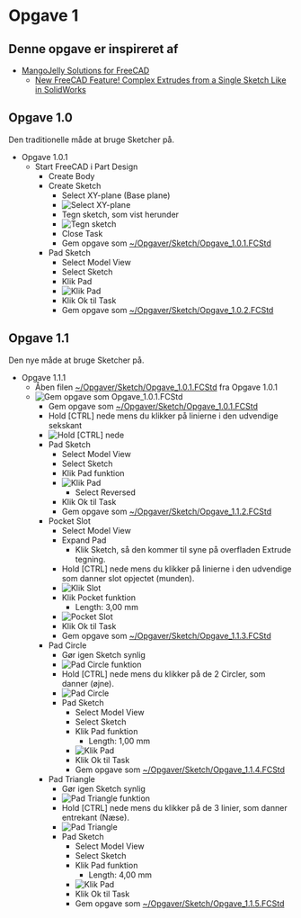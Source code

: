 # Opgave 1

## Denne opgave er inspireret af 

* [MangoJelly Solutions for FreeCAD](https://www.youtube.com/@MangoJellySolutions)
  * [New FreeCAD Feature! Complex Extrudes from a Single Sketch Like in SolidWorks](https://youtu.be/IjzhUCl3gXg)

## Opgave 1.0

Den traditionelle måde at bruge Sketcher på.

* Opgave 1.0.1
  * Start FreeCAD i Part Design
    * Create Body
    * Create Sketch
      * Select XY-plane (Base plane)
      * ![Select XY-plane](./Images/Opgave_1/Skærmbillede%20fra%202024-09-25%2009-06-25.png)
      * Tegn sketch, som vist herunder
      * ![Tegn sketch](./Images/Opgave_1/Skærmbillede%20fra%202024-09-25%2009-16-53.png)
      * Close Task
      * Gem opgave som [~/Opgaver/Sketch/Opgave_1.0.1.FCStd](./Sketch/Opgave_1.0.1.FCStd)
    * Pad Sketch
      * Select Model View
      * Select Sketch
      * Klik Pad
      * ![Klik Pad](./Images/Opgave_1/Skærmbillede%20fra%202024-09-25%2009-25-21.png)
      * Klik Ok til Task
      * Gem opgave som [~/Opgaver/Sketch/Opgave_1.0.2.FCStd](./Sketch/Opgave_1.0.2.FCStd)

## Opgave 1.1

Den nye måde at bruge Sketcher på.

* Opgave 1.1.1
  * Åben filen [~/Opgaver/Sketch/Opgave_1.0.1.FCStd](./Sketch/Opgave_1.0.1.FCStd) fra Opgave 1.0.1
  * ![Gem opgave som Opgave_1.0.1.FCStd](./Images/Opgave_1/Skærmbillede%20fra%202024-09-25%2009-54-23.png)
    * Gem opgave som [~/Opgaver/Sketch/Opgave_1.0.1.FCStd](./Sketch/Opgave_1.1.1.FCStd)
    * Hold [CTRL] nede mens du klikker på linierne i den udvendige sekskant
    * ![Hold [CTRL] nede](./Images/Skærmbillede%20fra%202024-09-25%2010-12-43.png)
    * Pad Sketch
      * Select Model View
      * Select Sketch
      * Klik Pad funktion
      * ![Klik Pad](./Images/Skærmbillede%20fra%202024-09-25%2010-15-48.png)
        * Select Reversed
      * Klik Ok til Task
      * Gem opgave som [~/Opgaver/Sketch/Opgave_1.1.2.FCStd](./Sketch/Opgave_1.1.2.FCStd)
    * Pocket Slot
      * Select Model View
      * Expand Pad
        * Klik Sketch, så den kommer til syne på overfladen Extrude tegning.
      * Hold [CTRL] nede mens du klikker på linierne i den udvendige som danner slot opjectet (munden).
      * ![Klik Slot](./Images/Opgave_1/Skærmbillede%20fra%202024-09-25%2010-26-54.png)
      * Klik Pocket funktion
        * Length: 3,00 mm
      * ![Pocket Slot](./Images/Opgave_1/Skærmbillede%20fra%202024-09-25%2010-29-20.png)
      * Klik Ok til Task
      * Gem opgave som [~/Opgaver/Sketch/Opgave_1.1.3.FCStd](./Sketch/Opgave_1.1.3.FCStd)
    * Pad Circle
      * Gør igen Sketch synlig
      * ![Pad Circle funktion](./Images/Opgave_1/Skærmbillede%20fra%202024-09-25%2010-35-29.png)
      * Hold [CTRL] nede mens du klikker på de 2 Circler, som danner (øjne).
      * ![Pad Circle](./Images/Opgave_1/Skærmbillede%20fra%202024-09-25%2010-38-24.png)
      * Pad Sketch
        * Select Model View
        * Select Sketch
        * Klik Pad funktion
          * Length: 1,00 mm
        * ![Klik Pad](./Images/Opgave_1/Skærmbillede%20fra%202024-09-25%2010-33-24.png)
        * Klik Ok til Task
        * Gem opgave som [~/Opgaver/Sketch/Opgave_1.1.4.FCStd](./Sketch/Opgave_1.1.4.FCStd)
    * Pad Triangle
      * Gør igen Sketch synlig
      * ![Pad Triangle funktion](./Images/Opgave_1/Skærmbillede%20fra%202024-09-25%2011-54-26.png)
      * Hold [CTRL] nede mens du klikker på de 3 linier, som danner entrekant (Næse).
      * ![Pad Triangle](./Images/Opgave_1/Skærmbillede%20fra%202024-09-25%2011-55-45.png)
      * Pad Sketch
        * Select Model View
        * Select Sketch
        * Klik Pad funktion
          * Length: 4,00 mm
        * ![Klik Pad](./Images/Opgave_1/Skærmbillede%20fra%202024-09-25%2011-56-19.png)
        * Klik Ok til Task
        * Gem opgave som [~/Opgaver/Sketch/Opgave_1.1.5.FCStd](./Sketch/Opgave_1.1.5.FCStd)